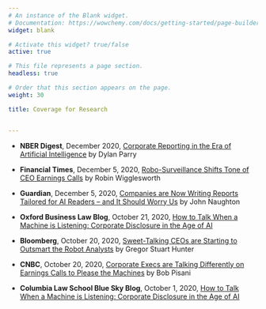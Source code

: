 ```yaml
---
# An instance of the Blank widget.
# Documentation: https://wowchemy.com/docs/getting-started/page-builder/
widget: blank

# Activate this widget? true/false
active: true

# This file represents a page section.
headless: true

# Order that this section appears on the page.
weight: 30

title: Coverage for Research


---
```



- **NBER Digest**, December 2020, [Corporate Reporting in the Era of Artificial Intelligence](https://www.nber.org/sites/default/files/2020-11/dec20.pdf) by Dylan Parry 

- **Financial Times**, December 5, 2020, [Robo-Surveillance Shifts Tone of CEO Earnings Calls](https://www.ft.com/content/ca086139-8a0f-4d36-a39d-409339227832) by Robin Wigglesworth

- **Guardian**, December 5, 2020, [Companies are Now Writing Reports Tailored for AI Readers – and It Should Worry Us](https://www.theguardian.com/commentisfree/2020/dec/05/companies-are-now-writing-reports-tailored-for-ai-readers-and-it-should-worry-us) by John Naughton

- **Oxford Business Law Blog**, October 21, 2020, [How to Talk When a Machine is Listening: Corporate Disclosure in the Age of AI](https://www.law.ox.ac.uk/business-law-blog/blog/2020/10/how-talk-when-machine-listening-corporate-disclosure-age-ai)

- **Bloomberg**, October 20, 2020, [Sweet-Talking CEOs are Starting to Outsmart the Robot Analysts](https://www.bloomberg.com/news/articles/2020-10-20/sweet-talking-ceos-are-starting-to-outsmart-the-robot-analysts) by Gregor Stuart Hunter

- **CNBC**, October 20, 2020, [Corporate Execs are Talking Differently on Earnings Calls to Please the Machines](https://www.cnbc.com/amp/2020/10/20/corporate-execs-are-talking-differently-on-earnings-calls-to-please-the-machines.html) by Bob Pisani

- **Columbia Law School Blue Sky Blog**, October 1, 2020, [How to Talk When a Machine is Listening: Corporate Disclosure in the Age of AI](https://clsbluesky.law.columbia.edu/2020/10/01/how-to-talk-when-a-machine-is-listening-corporate-disclosure-in-the-age-of-ai/)


